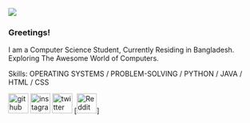 ![](https://scontent.fdac15-1.fna.fbcdn.net/v/t39.30808-6/481776704_2149968002126814_4380542625903598248_n.jpg?stp=dst-jpg_s960x960_tt6&_nc_cat=105&ccb=1-7&_nc_sid=cc71e4&_nc_eui2=AeGFPdWp38WhJrYVL_VSCfNvTk_WOx-HerhOT9Y7H4d6uGsy9hdJANo_0bclyVuroQF_MXDoj2wC9-clQq04UsE_&_nc_ohc=UPWSnogDzLQQ7kNvwEe4rzP&_nc_oc=Adn67_tUyX37rC6W61zlVRNYaYb0wgGwIp5FuaRWXHOMerSSzo9rNwwkZl5uTh2GyPY&_nc_zt=23&_nc_ht=scontent.fdac15-1.fna&_nc_gid=jeprwwC-9Q-UbNGsQhE6ig&oh=00_Afao0bjEZwvV3tE9dpOqshttSFaPC_wmTsLKeXJY-xfIkw&oe=68D21374)
### Greetings!

I am a Computer Science Student, Currently Residing in Bangladesh. Exploring The Awesome World of Computers.

Skills: OPERATING SYSTEMS / PROBLEM-SOLVING / PYTHON / JAVA / HTML / CSS



[<img src='https://cdn.jsdelivr.net/npm/simple-icons@3.0.1/icons/github.svg' alt='github' height='40'>](https://github.com/livinwamer)  [<img src='https://cdn.jsdelivr.net/npm/simple-icons@3.0.1/icons/instagram.svg' alt='instagram' height='40'>](https://www.instagram.com/livinwamer/)  [<img src='https://cdn.jsdelivr.net/npm/simple-icons@3.0.1/icons/twitter.svg' alt='twitter' height='40'>](https://twitter.com/livinwamer)  [<img src='https://cdn.jsdelivr.net/npm/simple-icons@3.0.1/icons/reddit.svg' alt='Reddit' height='40'>]

